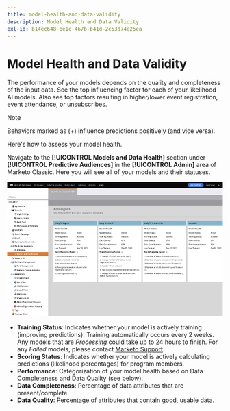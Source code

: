```yaml
---
title: model-health-and-data-validity
description: Model Health and Data Validity
exl-id: b14ec648-be1c-467b-b41d-2c53d74e25ea
---
```

# Model Health and Data Validity

The performance of your models depends on the quality and completeness of the input data. See the top influencing factor for each of your likelihood AI models. Also see top factors resulting in higher/lower event registration, event attendance, or unsubscribes.

>[!NOTE]
>
>Behaviors marked as (+) influence predictions positively (and vice versa).

Here's how to assess your model health.

Navigate to the **[!UICONTROL Models and Data Health]** section under **[!UICONTROL Predictive Audiences]** in the **[!UICONTROL Admin]** area of Marketo Classic. Here you will see all of your models and their statuses.

   ![Image One](/help/sky/assets/predictive-audiences/model-health-and-data-validity/model-health-and-data-validity-1.png)

* **Training Status**: Indicates whether your model is actively training (improving predictions). Training automatically occurs every 2 weeks. Any models that are _Processing_ could take up to 24 hours to finish. For any _Failed_ models, please contact [Marketo Support](https://nation.marketo.com/t5/Support/ct-p/Support).
* **Scoring Status**: Indicates whether your model is actively calculating predictions (likelihood percentages) for program members.
* **Performance**: Categorization of your model health based on Data Completeness and Data Quality (see below).
* **Data Completeness**: Percentage of data attributes that are present/complete.
* **Data Quality**: Percentage of attributes that contain good, usable data.
